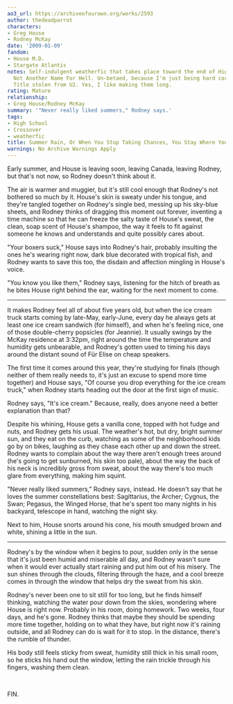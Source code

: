```yaml
---
ao3_url: https://archiveofourown.org/works/2593
author: thedeadparrot
characters:
- Greg House
- Rodney McKay
date: '2009-01-09'
fandom:
- House M.D.
- Stargate Atlantis
notes: Self-indulgent weatherfic that takes place toward the end of High School Is
  Not Another Name For Hell. Un-betaed, because I'm just being hard core like that.
  Title stolen from U2. Yes, I like making them long.
rating: Mature
relationship:
- Greg House/Rodney McKay
summary: '"Never really liked summers," Rodney says.'
tags:
- High School
- Crossover
- weatherfic
title: Summer Rain, Or When You Stop Taking Chances, You Stay Where You Sit
warnings: No Archive Warnings Apply
---
```


Early summer, and House is leaving soon, leaving Canada, leaving Rodney, but that's not now, so Rodney doesn't think about it.

The air is warmer and muggier, but it's still cool enough that Rodney's not bothered so much by it. House's skin is sweaty under his tongue, and they're tangled together on Rodney's single bed, messing up his sky-blue sheets, and Rodney thinks of dragging this moment out forever, inventing a time machine so that he can freeze the salty taste of House's sweat, the clean, soap scent of House's shampoo, the way it feels to fit against someone he knows and understands and quite possibly cares about.

"Your boxers suck," House says into Rodney's hair, probably insulting the ones he's wearing right now, dark blue decorated with tropical fish, and Rodney wants to save this too, the disdain and affection mingling in House's voice.

"You know you like them," Rodney says, listening for the hitch of breath as he bites House right behind the ear, waiting for the next moment to come.



---

It makes Rodney feel all of about five years old, but when the ice cream truck starts coming by late-May, early-June, every day he always gets at least one ice cream sandwich (for himself), and when he's feeling nice, one of those double-cherry popsicles (for Jeannie). It usually swings by the McKay residence at 3:32pm, right around the time the temperature and humidity gets unbearable, and Rodney's gotten used to timing his days around the distant sound of Für Elise on cheap speakers.

The first time it comes around this year, they're studying for finals (though neither of them really needs to, it's just an excuse to spend more time together) and House says, "Of course you drop everything for the ice cream truck," when Rodney starts heading out the door at the first sign of music.

Rodney says, "It's ice cream." Because, really, does anyone need a better explanation than that?

Despite his whining, House gets a vanilla cone, topped with hot fudge and nuts, and Rodney gets his usual. The weather's hot, but dry, bright summer sun, and they eat on the curb, watching as some of the neighborhood kids go by on bikes, laughing as they chase each other up and down the street. Rodney wants to complain about the way there aren't enough trees around (he's going to get sunburned, his skin too pale), about the way the back of his neck is incredibly gross from sweat, about the way there's too much glare from everything, making him squint.

"Never really liked summers," Rodney says, instead. He doesn't say that he loves the summer constellations best: Sagittarius, the Archer; Cygnus, the Swan; Pegasus, the Winged Horse, that he's spent too many nights in his backyard, telescope in hand, watching the night sky.

Next to him, House snorts around his cone, his mouth smudged brown and white, shining a little in the sun.



---

Rodney's by the window when it begins to pour, sudden only in the sense that it's just been humid and miserable all day, and Rodney wasn't sure when it would ever actually start raining and put him out of his misery. The sun shines through the clouds, filtering through the haze, and a cool breeze comes in through the window that helps dry the sweat from his skin.

Rodney's never been one to sit still for too long, but he finds himself thinking, watching the water pour down from the skies, wondering where House is right now. Probably in his room, doing homework. Two weeks, four days, and he's gone. Rodney thinks that maybe they should be spending more time together, holding on to what they have, but right now it's raining outside, and all Rodney can do is wait for it to stop. In the distance, there's the rumble of thunder.

His body still feels sticky from sweat, humidity still thick in his small room, so he sticks his hand out the window, letting the rain trickle through his fingers, washing them clean.

 

FIN.